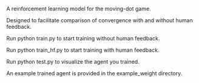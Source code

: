 A reinforcement learning model for the moving-dot game.

Designed to facilitate comparison of convergence with and without human feedback.

Run python train.py to start training without human feedback.

Run python train_hf.py to start training with human feedback.

Run python test.py to visualize the agent you trained.

An example trained agent is provided in the example_weight directory.
